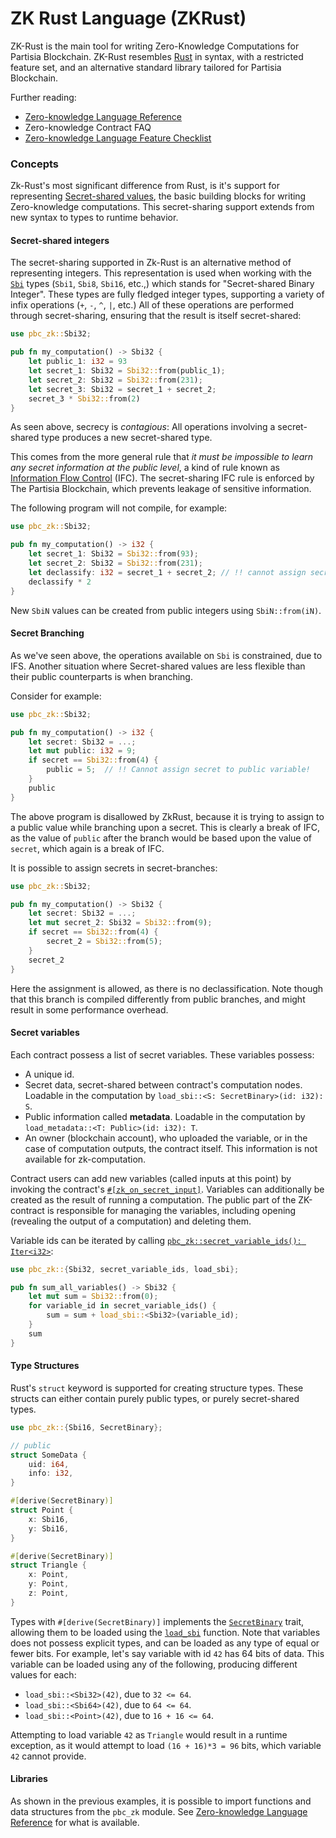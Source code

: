 # ZK Rust Language (ZKRust)

ZK-Rust is the main tool for writing Zero-Knowledge Computations for Partisia Blockchain. ZK-Rust resembles [Rust](https://rust-lang.com) in syntax, with a restricted feature set, and an alternative standard library tailored for Partisia Blockchain.

Further reading:

* [Zero-knowledge Language Reference](https://partisiablockchain.gitlab.io/documentation/smart-contracts/zk-smart-contracts/zk-rust-reference.html)
* Zero-knowledge Contract FAQ
* [Zero-knowledge Language Feature Checklist](https://partisiablockchain.gitlab.io/documentation/smart-contracts/zk-smart-contracts/zk-language-features.html)

### Concepts <a href="#concepts" id="concepts"></a>

Zk-Rust's most significant difference from Rust, is it's support for representing [Secret-shared values](https://en.wikipedia.org/wiki/Secret_sharing), the basic building blocks for writing Zero-knowledge computations. This secret-sharing support extends from new syntax to types to runtime behavior.

#### Secret-shared integers <a href="#secret-shared-integers" id="secret-shared-integers"></a>

The secret-sharing supported in Zk-Rust is an alternative method of representing integers. This representation is used when working with the [`Sbi`](https://partisiablockchain.gitlab.io/language/contract-sdk/pbc_zk_core/struct.Sbi.html) types (`Sbi1`, `Sbi8`, `Sbi16`, etc.,) which stands for "Secret-shared Binary Integer". These types are fully fledged integer types, supporting a variety of infix operations (`+`, `-`, `^`, `|`, etc.) All of these operations are performed through secret-sharing, ensuring that the result is itself secret-shared:

```rust
use pbc_zk::Sbi32;

pub fn my_computation() -> Sbi32 {
    let public_1: i32 = 93
    let secret_1: Sbi32 = Sbi32::from(public_1);
    let secret_2: Sbi32 = Sbi32::from(231);
    let secret_3: Sbi32 = secret_1 + secret_2;
    secret_3 * Sbi32::from(2)
}
```

As seen above, secrecy is _contagious_: All operations involving a secret-shared type produces a new secret-shared type.

This comes from the more general rule that _it must be impossible to learn any secret information at the public level_, a kind of rule known as [Information Flow Control](https://en.wikipedia.org/wiki/Information_flow_\(information_theory\)) (IFC). The secret-sharing IFC rule is enforced by The Partisia Blockchain, which prevents leakage of sensitive information.

The following program will not compile, for example:

```rust
use pbc_zk::Sbi32;

pub fn my_computation() -> i32 {
    let secret_1: Sbi32 = Sbi32::from(93);
    let secret_2: Sbi32 = Sbi32::from(231);
    let declassify: i32 = secret_1 + secret_2; // !! cannot assign secret to public variable!
    declassify * 2
}
```

New `SbiN` values can be created from public integers using `SbiN::from(iN)`.

#### Secret Branching <a href="#secret-branching" id="secret-branching"></a>

As we've seen above, the operations available on `Sbi` is constrained, due to IFS. Another situation where Secret-shared values are less flexible than their public counterparts is when branching.

Consider for example:

```rust
use pbc_zk::Sbi32;

pub fn my_computation() -> i32 {
    let secret: Sbi32 = ...;
    let mut public: i32 = 9;
    if secret == Sbi32::from(4) {
        public = 5;  // !! Cannot assign secret to public variable!
    }
    public
}
```

The above program is disallowed by ZkRust, because it is trying to assign to a public value while branching upon a secret. This is clearly a break of IFC, as the value of `public` after the branch would be based upon the value of `secret`, which again is a break of IFC.

It is possible to assign secrets in secret-branches:

```rust
use pbc_zk::Sbi32;

pub fn my_computation() -> Sbi32 {
    let secret: Sbi32 = ...;
    let mut secret_2: Sbi32 = Sbi32::from(9);
    if secret == Sbi32::from(4) {
        secret_2 = Sbi32::from(5);
    }
    secret_2
}
```

Here the assignment is allowed, as there is no declassification. Note though that this branch is compiled differently from public branches, and might result in some performance overhead.

#### Secret variables <a href="#secret-variables" id="secret-variables"></a>

Each contract possess a list of secret variables. These variables possess:

* A unique id.
* Secret data, secret-shared between contract's computation nodes. Loadable in the computation by `load_sbi::<S: SecretBinary>(id: i32): S`.
* Public information called **metadata**. Loadable in the computation by `load_metadata::<T: Public>(id: i32): T`.
* An owner (blockchain account), who uploaded the variable, or in the case of computation outputs, the contract itself. This information is not available for zk-computation.

Contract users can add new variables (called inputs at this point) by invoking the contract's [`#[zk_on_secret_input]`](https://partisiablockchain.gitlab.io/language/contract-sdk/pbc_contract_codegen/attr.zk_on_secret_input.html). Variables can additionally be created as the result of running a computation. The public part of the ZK-contract is responsible for managing the variables, including opening (revealing the output of a computation) and deleting them.

Variable ids can be iterated by calling [`pbc_zk::secret_variable_ids(): Iter<i32>`](https://partisiablockchain.gitlab.io/language/contract-sdk/pbc_zk/fn.secret_variable_ids.html):

```rust
use pbc_zk::{Sbi32, secret_variable_ids, load_sbi};

pub fn sum_all_variables() -> Sbi32 {
    let mut sum = Sbi32::from(0);
    for variable_id in secret_variable_ids() {
        sum = sum + load_sbi::<Sbi32>(variable_id);
    }
    sum
}
```

#### Type Structures <a href="#type-structures" id="type-structures"></a>

Rust's `struct` keyword is supported for creating structure types. These structs can either contain purely public types, or purely secret-shared types.

```rust
use pbc_zk::{Sbi16, SecretBinary};

// public
struct SomeData {
    uid: i64,
    info: i32,
}

#[derive(SecretBinary)]
struct Point {
    x: Sbi16,
    y: Sbi16,
}

#[derive(SecretBinary)]
struct Triangle {
    x: Point,
    y: Point,
    z: Point,
}
```

Types with `#[derive(SecretBinary)]` implements the [`SecretBinary`](https://partisiablockchain.gitlab.io/language/contract-sdk/pbc_zk/trait.SecretBinary.html) trait, allowing them to be loaded using the [`load_sbi`](https://partisiablockchain.gitlab.io/language/contract-sdk/pbc_zk/fn.load_sbi.html) function. Note that variables does not possess explicit types, and can be loaded as any type of equal or fewer bits. For example, let's say variable with id `42` has 64 bits of data. This variable can be loaded using any of the following, producing different values for each:

* `load_sbi::<Sbi32>(42)`, due to `32 <= 64`.
* `load_sbi::<Sbi64>(42)`, due to `64 <= 64`.
* `load_sbi::<Point>(42)`, due to `16 + 16 <= 64`.

Attempting to load variable `42` as `Triangle` would result in a runtime exception, as it would attempt to load `(16 + 16)*3 = 96` bits, which variable `42` cannot provide.

#### Libraries <a href="#libraries" id="libraries"></a>

As shown in the previous examples, it is possible to import functions and data structures from the `pbc_zk` module. See [Zero-knowledge Language Reference](https://partisiablockchain.gitlab.io/documentation/smart-contracts/zk-smart-contracts/zk-rust-reference.html) for what is available.
